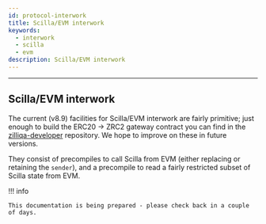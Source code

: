 ```yaml
---
id: protocol-interwork
title: Scilla/EVM interwork
keywords:
  - interwork
  - scilla
  - evm
description: Scilla/EVM interwork
---
```


---

## Scilla/EVM interwork

The current (v8.9) facilities for Scilla/EVM interwork are fairly
primitive; just enough to build the ERC20 -> ZRC2 gateway contract you
can find in the
[zilliqa-developer](https://github.com/zilliqa/zilliqa-developer)
repository. We hope to improve on these in future versions.

They consist of precompiles to call Scilla from EVM (either replacing
or retaining the `sender`), and a precompile to read a fairly
restricted subset of Scilla state from EVM.

!!! info

    This documentation is being prepared - please check back in a couple of days.
